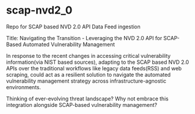 # scap-nvd2_0
Repo for SCAP based NVD 2.0 API Data Feed ingestion

Title: Navigating the Transition - Leveraging the NVD 2.0 API for SCAP-Based Automated Vulnerability Management

In response to the recent changes in accessing critical vulnerability information(via NIST based sources), adapting to the SCAP based NVD 2.0 APIs over the traditional workflows like legacy data feeds(RSS) and web scraping, could act as a resilient solution to navigate the automated vulnerability management strategy across infrastructure-agnostic environments. 


Thinking of ever-evolving threat landscape? Why not  embrace this integration alongside SCAP-based vulnerability management?
